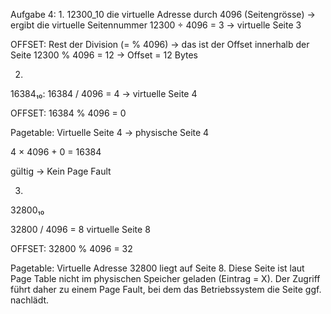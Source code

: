 Aufgabe 4:
 1. 
12300_10
 die virtuelle Adresse durch 4096 (Seitengrösse) -> ergibt die virtuelle Seitennummer
 12300 ÷ 4096 = 3 → virtuelle Seite 3
 
 OFFSET:
 Rest der Division (= % 4096) → das ist der Offset innerhalb der Seite
 12300 % 4096 = 12 → Offset = 12 Bytes
 
 2. 
 
16384₁₀:
16384 / 4096 = 4 -> virtuelle Seite 4

OFFSET:
16384 % 4096 = 0

 
Pagetable:
Virtuelle Seite 4 → physische Seite 4

4 × 4096 + 0 = 16384

gültig -> Kein Page Fault


3. 
32800₁₀

32800 / 4096 = 8  virtuelle Seite 8

OFFSET:
32800 % 4096 = 32

Pagetable:
Virtuelle Adresse 32800 liegt auf Seite 8.
Diese Seite ist laut Page Table nicht im physischen Speicher geladen (Eintrag = X).
Der Zugriff führt daher zu einem Page Fault, bei dem das Betriebssystem die Seite ggf. nachlädt.


